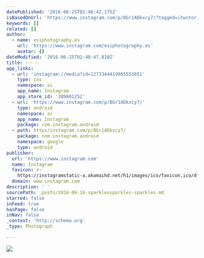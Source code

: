 ```yaml
---
datePublished: '2016-06-25T02:46:42.175Z'
isBasedOnUrl: 'https://www.instagram.com/p/BGr1ADkxcy7/?tagged=itwstories'
keywords: []
related: []
author:
  - name: esiphotography.es
    url: 'https://www.instagram.com/esiphotography.es'
    avatar: {}
dateModified: '2016-06-25T02:40:47.810Z'
title: ✨✨ ✨
app_links:
  - url: 'instagram://media?id=1273344419965553851'
    type: ios
    namespace: ai
    app_name: Instagram
    app_store_id: '389801252'
  - url: 'https://www.instagram.com/p/BGr1ADkxcy7/'
    type: android
    namespace: ai
    app_name: Instagram
    package: com.instagram.android
  - path: https/instagram.com/p/BGr1ADkxcy7/
    package: com.instagram.android
    namespace: google
    type: android
publisher:
  url: 'https://www.instagram.com'
  name: Instagram
  favicon: >-
    https://instagramstatic-a.akamaihd.net/h1/images/ico/favicon.ico/dfa85bb1fd63.ico
  domain: www.instagram.com
description: ' '
sourcePath: _posts/2016-06-16-sparklessparkles-sparkles.md
starred: false
inFeed: true
hasPage: false
inNav: false
_context: 'http://schema.org'
_type: Photograph

---
```

![  ](https://imgflo.herokuapp.com/graph/vahj1ThiexotieMo/c9693821282ad14602da92b79ffc5030/croprotate.jpg?cropheight=432&cropwidth=640&degrees=0&input=https%3A%2F%2Fscontent.cdninstagram.com%2Ft51.2885-15%2Fs640x640%2Fsh0.08%2Fe35%2F13395170_880746665380672_890538966_n.jpg%3Fig_cache_key%3DMTI3MzM0NDQxOTk2NTU1Mzg1MQ%253D%253D.2&x=0&y=104)